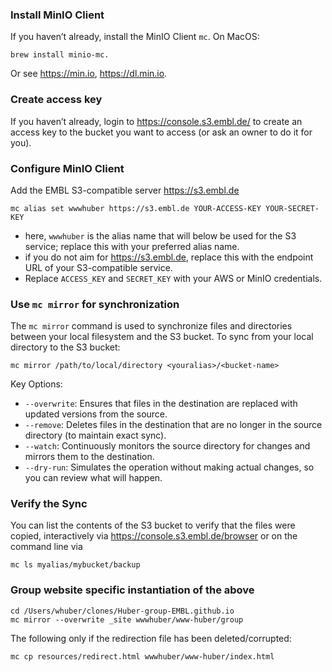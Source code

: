 ### Install MinIO Client

If you haven’t already, install the MinIO Client `mc`. On MacOS:

```
brew install minio-mc.
```

Or see <https://min.io>, <https://dl.min.io>.

### Create access key

If you haven’t already, login to <https://console.s3.embl.de/> to create an access key to the bucket you want to access (or ask an owner to do it for you).

### Configure MinIO Client

Add the EMBL S3-compatible server https://s3.embl.de

```
mc alias set wwwhuber https://s3.embl.de YOUR-ACCESS-KEY YOUR-SECRET-KEY
```

- here, `wwwhuber` is the alias name that will below be used for the S3 service; replace this with your preferred alias name.
- if you do not aim for https://s3.embl.de, replace this with the endpoint URL of your S3-compatible service.
- Replace `ACCESS_KEY` and `SECRET_KEY` with your AWS or MinIO credentials.
	
### Use `mc mirror` for synchronization

The `mc mirror` command is used to synchronize files and directories between your local filesystem and the S3 bucket. To sync from your local directory to the S3 bucket:

```
mc mirror /path/to/local/directory <youralias>/<bucket-name>
```

Key Options:

-	`--overwrite`: Ensures that files in the destination are replaced with updated versions from the source.
-	`--remove`: Deletes files in the destination that are no longer in the source directory (to maintain exact sync).
-	`--watch`: Continuously monitors the source directory for changes and mirrors them to the destination.
-	`--dry-run`: Simulates the operation without making actual changes, so you can review what will happen.

### Verify the Sync

You can list the contents of the S3 bucket to verify that the files were copied, interactively via <https://console.s3.embl.de/browser> or on the command line via

```
mc ls myalias/mybucket/backup
```

### Group website specific instantiation of the above

```
cd /Users/whuber/clones/Huber-group-EMBL.github.io
mc mirror --overwrite _site wwwhuber/www-huber/group
```

The following only if the redirection file has been deleted/corrupted:

```
mc cp resources/redirect.html wwwhuber/www-huber/index.html
```
